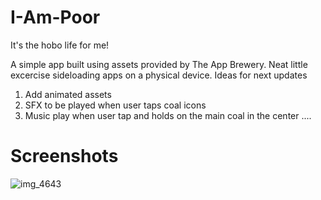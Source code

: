 # I-Am-Poor
It's the hobo life for me!

A simple app built using assets provided by The App Brewery. Neat little excercise sideloading apps on a physical device.
Ideas for next updates
1) Add animated assets
2) SFX to be played when user taps coal icons
3) Music play when user tap and holds on the main coal in the center
....

# Screenshots

![img_4643](https://user-images.githubusercontent.com/198389/39088497-3687e45c-4581-11e8-953d-d8674a8def96.PNG)
